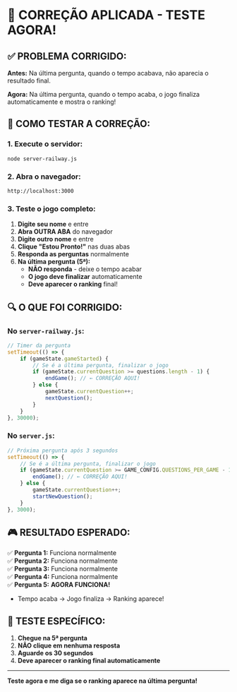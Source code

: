 # 🔧 CORREÇÃO APLICADA - TESTE AGORA!

## ✅ PROBLEMA CORRIGIDO:

**Antes:** Na última pergunta, quando o tempo acabava, não aparecia o resultado final.

**Agora:** Na última pergunta, quando o tempo acaba, o jogo finaliza automaticamente e mostra o ranking!

## 🎯 COMO TESTAR A CORREÇÃO:

### 1. Execute o servidor:
```
node server-railway.js
```

### 2. Abra o navegador:
```
http://localhost:3000
```

### 3. Teste o jogo completo:
1. **Digite seu nome** e entre
2. **Abra OUTRA ABA** do navegador
3. **Digite outro nome** e entre
4. **Clique "Estou Pronto!"** nas duas abas
5. **Responda as perguntas** normalmente
6. **Na última pergunta (5ª):**
   - **NÃO responda** - deixe o tempo acabar
   - **O jogo deve finalizar** automaticamente
   - **Deve aparecer o ranking** final!

## 🔍 O QUE FOI CORRIGIDO:

### No `server-railway.js`:
```javascript
// Timer da pergunta
setTimeout(() => {
    if (gameState.gameStarted) {
        // Se é a última pergunta, finalizar o jogo
        if (gameState.currentQuestion >= questions.length - 1) {
            endGame(); // ← CORREÇÃO AQUI!
        } else {
            gameState.currentQuestion++;
            nextQuestion();
        }
    }
}, 30000);
```

### No `server.js`:
```javascript
// Próxima pergunta após 3 segundos
setTimeout(() => {
    // Se é a última pergunta, finalizar o jogo
    if (gameState.currentQuestion >= GAME_CONFIG.QUESTIONS_PER_GAME - 1) {
        endGame(); // ← CORREÇÃO AQUI!
    } else {
        gameState.currentQuestion++;
        startNewQuestion();
    }
}, 3000);
```

## 🎮 RESULTADO ESPERADO:

✅ **Pergunta 1:** Funciona normalmente  
✅ **Pergunta 2:** Funciona normalmente  
✅ **Pergunta 3:** Funciona normalmente  
✅ **Pergunta 4:** Funciona normalmente  
✅ **Pergunta 5:** **AGORA FUNCIONA!**  
   - Tempo acaba → Jogo finaliza → Ranking aparece!

## 📝 TESTE ESPECÍFICO:

1. **Chegue na 5ª pergunta**
2. **NÃO clique em nenhuma resposta**
3. **Aguarde os 30 segundos**
4. **Deve aparecer o ranking final automaticamente**

---

**Teste agora e me diga se o ranking aparece na última pergunta!**

